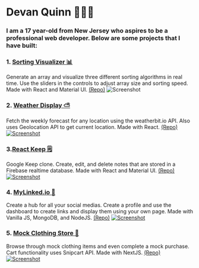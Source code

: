 # Devan Quinn 🙍🏻‍♂️ 
### **I am a 17 year-old from New Jersey who aspires to be a professional web developer. Below are some projects that I have built:**

### 1. [Sorting Visualizer 📊](https://eloquent-dubinsky-a90747.netlify.app/) 
Generate an array and visualize three different sorting algorithms in real time. Use the sliders in the controls to adjust array size and sorting speed. Made with React and Material UI.
[(Repo)](https://github.com/DevanQuinn/sort-visualizer)
![Screenshot](https://i.imgur.com/BogpbVb.png) 


### 2. [Weather Display ⛅️](https://devprojects-weather-devanquinn.vercel.app/)
Fetch the weekly forecast for any location using the weatherbit.io API. Also uses Geolocation API to get current location. Made with React. [(Repo)](https://github.com/DevanQuinn/devprojects-weather)
[![Screenshot](https://user-images.githubusercontent.com/62554326/111661009-066d0280-87e5-11eb-93c4-d41c0c763965.png "Weather Display Screenshot")](https://devprojects-weather-devanquinn.vercel.app/)


### 3.[React Keep 🗒](https://react-keep.vercel.app/)
Google Keep clone. Create, edit, and delete notes that are stored in a Firebase realtime database. Made with React and Material UI. [(Repo)](https://github.com/DevanQuinn/react-keep)
[![Screenshot](https://i.imgur.com/SYEJINV.png "React Keep Screenshot")](https://react-keep.vercel.app/)

### 4. [MyLinked.io 👋](https://mylinkedio.herokuapp.com/)
Create a hub for all your social medias. Create a profile and use the dashboard to create links and display them using your own page. Made with Vanilla JS, MongoDB, and NodeJS. [(Repo)](https://github.com/DevanQuinn/Socialz)
[![Screenshot](https://i.imgur.com/jSl98fN.png "MyLinked Screenshot")](https://mylinkedio.herokuapp.com/)

### 5. [Mock Clothing Store 👔](https://crimson-shop.vercel.app/)
Browse through mock clothing items and even complete a mock purchase. Cart functionality uses Snipcart API. Made with NextJS. [(Repo)](https://github.com/DevanQuinn/Crimson-shop)
[![Screenshot](https://i.imgur.com/x7Ja1lW.png "Clothing Store Screenshot")](https://crimson-shop.vercel.app/)


<!--
**DevanQuinn/DevanQuinn** is a ✨ _special_ ✨ repository because its `README.md` (this file) appears on your GitHub profile.

Here are some ideas to get you started:

- 🔭 I’m currently working on ...
- 🌱 I’m currently learning ...
- 👯 I’m looking to collaborate on ...
- 🤔 I’m looking for help with ...
- 💬 Ask me about ...
- 📫 How to reach me: ...
- 😄 Pronouns: ...
- ⚡ Fun fact: ...
-->
